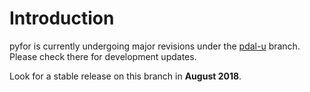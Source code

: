 # Introduction

pyfor is currently undergoing major revisions under the [pdal-u](https://github.com/brycefrank/pyfor/tree/pdal-u) branch. Please check there for development updates.

Look for a stable release on this branch in **August 2018**.

